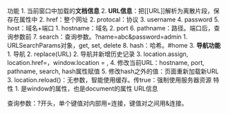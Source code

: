 功能
	1. 当前窗口中加载的**文档信息** 
	2. **URL信息**：把[[URL]]解析为离散片段，保存在属性中 
		2. href：整个网址
		2. protocal：协议
		3. username
		4. password
		5. host：域名+端口
			1. hostname：域名
			2. port
		6. pathname：路径。端口后，查询参数前
		7. search：查询参数。?name=abc&password=admin
			1. URLSearchParams对象，get, set, delete
		8. hash：哈希。#home
	3. **导航功能** 
		1. 导航
			2. replace(URL)
		2. 导航并新增历史记录
			3. location.assign, location.href=，window.location = ,
			4. 修改当前URL：hostname, port, pathname, search, hash属性赋值
			5. 修改hash之外的值：页面重新加载新URL
		3. location.reload()：无参数，智能使用缓存。传true：强制使用服务器资源
特性
	1. 是window的属性，也是document的属性
URL信息


查询参数：?开头，单个键值对内部用=连接，键值对之间用&连接。
